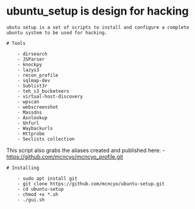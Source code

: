 # ubuntu_setup is design for hacking

    ubutu setup is a set of scripts to install and configure a complete ubuntu system to be used for hacking.

    # Tools

        - dirsearch
        - JSParser
        - knockpy
        - lazys3
        - recon_profile
        - sqlmap-dev
        - Sublist3r
        - teh_s3_bucketeers
        - virtual-host-discovery
        - wpscan
        - webscreenshot
        - Massdns
        - Asnlookup
        - Unfurl
        - Waybackurls
        - Httprobe
        - Seclists collection

This script also grabs the aliases created and published here:
    - https://github.com/mcncyo/mcncyo_profile.git

    # Installing

        - sudo apt install git
        - git clone https://github.com/mcncyo/ubuntu-setup.git
        - cd ubuntu-setup
        - chmod +x *.sh
        - ./gui.sh
